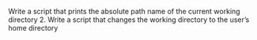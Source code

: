 Write a script that prints the absolute path name of the current working directory
2. Write a script that changes the working directory to the user’s home directory
